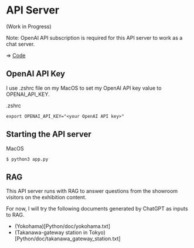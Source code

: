 # API Server

(Work in Progress)

Note: OpenAI API subscription is required for this API server to work as a chat server.

=> [Code](./python)

## OpenAI API Key

I use .zshrc file on my MacOS to set my OpenAI API key value to OPENAI_API_KEY.

.zshrc
```
export OPENAI_API_KEY="<your OpenAI API key>"
```

## Starting the API server

MacOS
```
$ python3 app.py
```

## RAG

This API server runs with RAG to answer questions from the showroom visitors on the exhibition content.

For now, I will try the following documents generated by ChatGPT as inputs to RAG.
- (Yokohama)[Python/doc/yokohama.txt]
- (Takanawa-gateway station in Tokyo)[Python/doc/takanawa_gateway_station.txt]


